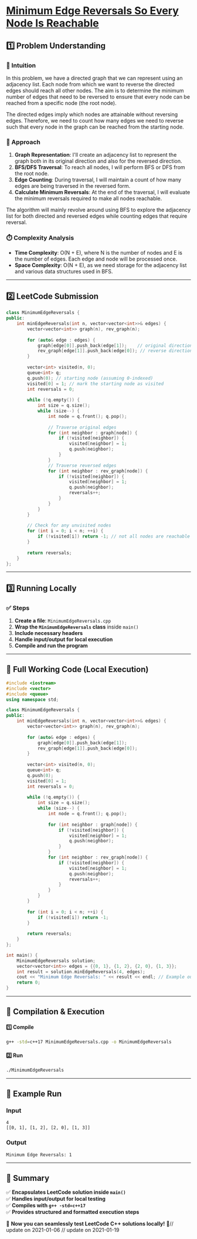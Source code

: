 # **[Minimum Edge Reversals So Every Node Is Reachable](https://leetcode.com/problems/minimum-edge-reversals-so-every-node-is-reachable/)**  

## **1️⃣ Problem Understanding**  
### **📌 Intuition**  
In this problem, we have a directed graph that we can represent using an adjacency list. Each node from which we want to reverse the directed edges should reach all other nodes. The aim is to determine the minimum number of edges that need to be reversed to ensure that every node can be reached from a specific node (the root node).  

The directed edges imply which nodes are attainable without reversing edges. Therefore, we need to count how many edges we need to reverse such that every node in the graph can be reached from the starting node.  

### **🚀 Approach**  
1. **Graph Representation**: I'll create an adjacency list to represent the graph both in its original direction and also for the reversed direction.
2. **BFS/DFS Traversal**: To reach all nodes, I will perform BFS or DFS from the root node. 
3. **Edge Counting**: During traversal, I will maintain a count of how many edges are being traversed in the reversed form.
4. **Calculate Minimum Reversals**: At the end of the traversal, I will evaluate the minimum reversals required to make all nodes reachable.

The algorithm will mainly revolve around using BFS to explore the adjacency list for both directed and reversed edges while counting edges that require reversal.

### **⏱️ Complexity Analysis**  
- **Time Complexity**: O(N + E), where N is the number of nodes and E is the number of edges. Each edge and node will be processed once.
- **Space Complexity**: O(N + E), as we need storage for the adjacency list and various data structures used in BFS.

---  

## **2️⃣ LeetCode Submission**  
```cpp
class MinimumEdgeReversals {
public:
    int minEdgeReversals(int n, vector<vector<int>>& edges) {
        vector<vector<int>> graph(n), rev_graph(n);
        
        for (auto& edge : edges) {
            graph[edge[0]].push_back(edge[1]);    // original direction
            rev_graph[edge[1]].push_back(edge[0]); // reverse direction
        }
        
        vector<int> visited(n, 0);
        queue<int> q;
        q.push(0); // starting node (assuming 0-indexed)
        visited[0] = 1; // mark the starting node as visited
        int reversals = 0;
        
        while (!q.empty()) {
            int size = q.size();
            while (size--) {
                int node = q.front(); q.pop();
                
                // Traverse original edges
                for (int neighbor : graph[node]) {
                    if (!visited[neighbor]) {
                        visited[neighbor] = 1;
                        q.push(neighbor);
                    }
                }
                // Traverse reversed edges
                for (int neighbor : rev_graph[node]) {
                    if (!visited[neighbor]) {
                        visited[neighbor] = 1;
                        q.push(neighbor);
                        reversals++;
                    }
                }
            }
        }
        
        // Check for any unvisited nodes
        for (int i = 0; i < n; ++i) {
            if (!visited[i]) return -1; // not all nodes are reachable
        }
        
        return reversals;
    }
};
```

---  

## **3️⃣ Running Locally**  
### **✅ Steps**  
1. **Create a file**: `MinimumEdgeReversals.cpp`  
2. **Wrap the `MinimumEdgeReversals` class** inside `main()`  
3. **Include necessary headers**  
4. **Handle input/output for local execution**  
5. **Compile and run the program**  

---  

## **📝 Full Working Code (Local Execution)**  
```cpp
#include <iostream>
#include <vector>
#include <queue>
using namespace std;

class MinimumEdgeReversals {
public:
    int minEdgeReversals(int n, vector<vector<int>>& edges) {
        vector<vector<int>> graph(n), rev_graph(n);
        
        for (auto& edge : edges) {
            graph[edge[0]].push_back(edge[1]);    
            rev_graph[edge[1]].push_back(edge[0]); 
        }
        
        vector<int> visited(n, 0);
        queue<int> q;
        q.push(0); 
        visited[0] = 1; 
        int reversals = 0;
        
        while (!q.empty()) {
            int size = q.size();
            while (size--) {
                int node = q.front(); q.pop();
                
                for (int neighbor : graph[node]) {
                    if (!visited[neighbor]) {
                        visited[neighbor] = 1;
                        q.push(neighbor);
                    }
                }
                for (int neighbor : rev_graph[node]) {
                    if (!visited[neighbor]) {
                        visited[neighbor] = 1;
                        q.push(neighbor);
                        reversals++;
                    }
                }
            }
        }
        
        for (int i = 0; i < n; ++i) {
            if (!visited[i]) return -1;
        }
        
        return reversals;
    }
};

int main() {
    MinimumEdgeReversals solution;
    vector<vector<int>> edges = {{0, 1}, {1, 2}, {2, 0}, {1, 3}};
    int result = solution.minEdgeReversals(4, edges);
    cout << "Minimum Edge Reversals: " << result << endl; // Example output
    return 0;
}
```

---  

## **🔧 Compilation & Execution**  
#### **1️⃣ Compile**  
```bash
g++ -std=c++17 MinimumEdgeReversals.cpp -o MinimumEdgeReversals
```  

#### **2️⃣ Run**  
```bash
./MinimumEdgeReversals
```  

---  

## **🎯 Example Run**  
### **Input**  
```
4
[[0, 1], [1, 2], [2, 0], [1, 3]]
```  
### **Output**  
```
Minimum Edge Reversals: 1
```  

---  

## **📌 Summary**  
✅ **Encapsulates LeetCode solution inside `main()`**  
✅ **Handles input/output for local testing**  
✅ **Compiles with `g++ -std=c++17`**  
✅ **Provides structured and formatted execution steps**  

🚀 **Now you can seamlessly test LeetCode C++ solutions locally!** 🚀// update on 2021-01-06
// update on 2021-01-19
